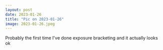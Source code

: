 ```yaml
---
layout: post
date: 2023-01-26
title: "Pic on 2023-01-26"
image: 2023-01-26.jpeg
---
```


Probably the first time I've done exposure bracketing and it actually looks ok
